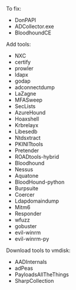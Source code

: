 

To fix:
- DonPAPI
- ADCollector.exe
- BloodhoundCE



Add tools:
- NXC
- certify
- prowler
- ldapx
- godap
- adconnectdump
- LaZagne
- MFASweep
- SecLists
- AzureHound
- Hoaxshell
- Krbrelayx
- Libesedb
- Ntdsxtract
- PKINITtools
- Pretender
- ROADtools-hybrid
- Bloodhound
- Nessus
- Aquatone
- BloodHound-python
- Burpsuite
- Coercer
- Ldapdomaindump
- Mitm6
- Responder
- wfuzz
- gobuster
- evil-winrm
- evil-winrm-py




Download tools to vmdisk:
- AADInternals
- adPeas
- PayloadsAllTheThings
- SharpCollection




